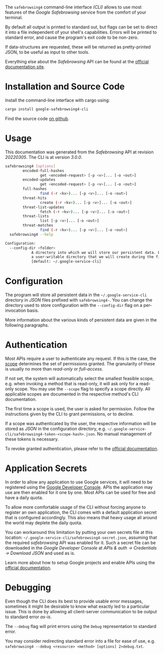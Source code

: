 <!---
DO NOT EDIT !
This file was generated automatically from 'src/mako/cli/README.md.mako'
DO NOT EDIT !
-->
The `safebrowsing4` command-line interface *(CLI)* allows to use most features of the *Google Safebrowsing* service from the comfort of your terminal.

By default all output is printed to standard out, but flags can be set to direct it into a file independent of your shell's
capabilities. Errors will be printed to standard error, and cause the program's exit code to be non-zero.

If data-structures are requested, these will be returned as pretty-printed JSON, to be useful as input to other tools.

Everything else about the *Safebrowsing* API can be found at the
[official documentation site](https://developers.google.com/safe-browsing/).

# Installation and Source Code

Install the command-line interface with cargo using:

```bash
cargo install google-safebrowsing4-cli
```

Find the source code [on github](https://github.com/Byron/google-apis-rs/tree/main/gen/safebrowsing4-cli).

# Usage

This documentation was generated from the *Safebrowsing* API at revision *20220305*. The CLI is at version *3.0.0*.

```bash
safebrowsing4 [options]
        encoded-full-hashes
                get <encoded-request> [-p <v>]... [-o <out>]
        encoded-updates
                get <encoded-request> [-p <v>]... [-o <out>]
        full-hashes
                find (-r <kv>)... [-p <v>]... [-o <out>]
        threat-hits
                create (-r <kv>)... [-p <v>]... [-o <out>]
        threat-list-updates
                fetch (-r <kv>)... [-p <v>]... [-o <out>]
        threat-lists
                list [-p <v>]... [-o <out>]
        threat-matches
                find (-r <kv>)... [-p <v>]... [-o <out>]
  safebrowsing4 --help

Configuration:
  --config-dir <folder>
            A directory into which we will store our persistent data. Defaults to
            a user-writable directory that we will create during the first invocation.
            [default: ~/.google-service-cli]

```

# Configuration

The program will store all persistent data in the `~/.google-service-cli` directory in *JSON* files prefixed with `safebrowsing4-`.  You can change the directory used to store configuration with the `--config-dir` flag on a per-invocation basis.

More information about the various kinds of persistent data are given in the following paragraphs.

# Authentication

Most APIs require a user to authenticate any request. If this is the case, the [scope][scopes] determines the 
set of permissions granted. The granularity of these is usually no more than *read-only* or *full-access*.

If not set, the system will automatically select the smallest feasible scope, e.g. when invoking a
method that is read-only, it will ask only for a read-only scope. 
You may use the `--scope` flag to specify a scope directly. 
All applicable scopes are documented in the respective method's CLI documentation.

The first time a scope is used, the user is asked for permission. Follow the instructions given 
by the CLI to grant permissions, or to decline.

If a scope was authenticated by the user, the respective information will be stored as *JSON* in the configuration
directory, e.g. `~/.google-service-cli/safebrowsing4-token-<scope-hash>.json`. No manual management of these tokens
is necessary.

To revoke granted authentication, please refer to the [official documentation][revoke-access].

# Application Secrets

In order to allow any application to use Google services, it will need to be registered using the 
[Google Developer Console][google-dev-console]. APIs the application may use are then enabled for it
one by one. Most APIs can be used for free and have a daily quota.

To allow more comfortable usage of the CLI without forcing anyone to register an own application, the CLI
comes with a default application secret that is configured accordingly. This also means that heavy usage
all around the world may deplete the daily quota.

You can workaround this limitation by putting your own secrets file at this location: 
`~/.google-service-cli/safebrowsing4-secret.json`, assuming that the required *safebrowsing* API 
was enabled for it. Such a secret file can be downloaded in the *Google Developer Console* at 
*APIs & auth -> Credentials -> Download JSON* and used as is.

Learn more about how to setup Google projects and enable APIs using the [official documentation][google-project-new].


# Debugging

Even though the CLI does its best to provide usable error messages, sometimes it might be desirable to know
what exactly led to a particular issue. This is done by allowing all client-server communication to be 
output to standard error *as-is*.

The `--debug` flag will print errors using the `Debug` representation to standard error.

You may consider redirecting standard error into a file for ease of use, e.g. `safebrowsing4 --debug <resource> <method> [options] 2>debug.txt`.


[scopes]: https://developers.google.com/+/api/oauth#scopes
[revoke-access]: http://webapps.stackexchange.com/a/30849
[google-dev-console]: https://console.developers.google.com/
[google-project-new]: https://developers.google.com/console/help/new/